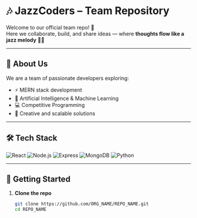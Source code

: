 # 🎶 JazzCoders – Team Repository  

Welcome to our official team repo! 🚀  
Here we collaborate, build, and share ideas — where **thoughts flow like a jazz melody** 🎷✨  

---

## 📌 About Us
We are a team of passionate developers exploring:
- ⚡ MERN stack development  
- 🤖 Artificial Intelligence & Machine Learning  
- 💻 Competitive Programming  
- 🎨 Creative and scalable solutions  

---

## 🛠️ Tech Stack
![React](https://img.shields.io/badge/React-20232A?style=for-the-badge&logo=react&logoColor=61DAFB)
![Node.js](https://img.shields.io/badge/Node.js-43853D?style=for-the-badge&logo=node.js&logoColor=white)
![Express](https://img.shields.io/badge/Express.js-000000?style=for-the-badge&logo=express&logoColor=white)
![MongoDB](https://img.shields.io/badge/MongoDB-4EA94B?style=for-the-badge&logo=mongodb&logoColor=white)
![Python](https://img.shields.io/badge/Python-3776AB?style=for-the-badge&logo=python&logoColor=white)

---

## 🚀 Getting Started

1. **Clone the repo**
   ```bash
   git clone https://github.com/ORG_NAME/REPO_NAME.git
   cd REPO_NAME
